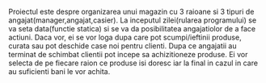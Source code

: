 Proiectul este despre organizarea unui magazin cu 3 raioane si 3 tipuri de angajat(manager,angajat,casier). La inceputul zilei(rularea programului) se va seta data(functie statica) si 
se va da posibilitatea angajatiolor de a face actiuni. Daca vor, ei se vor loga dupa care pot scumpi/ieftinii produse, curata sau pot deschide case noi pentru clienti. Dupa ce angajatii au terminat de schimbat 
clientii pot incepe sa achizitioneze produse. Ei vor selecta de pe fiecare raion ce produse isi doresc iar la final in cazul in care au suficienti bani le vor achita.
